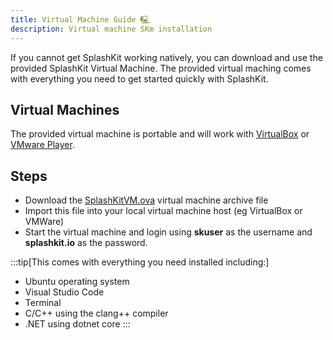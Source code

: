 ```yaml
---
title: Virtual Machine Guide 🖳
description: Virtual machine SKm installation
---
```


If you cannot get SplashKit working natively, you can download and use the provided SplashKit Virtual Machine. The provided virtual maching comes with everything you need to get started quickly with SplashKit.
## Virtual Machines
The provided virtual machine is portable and will work with [VirtualBox](https://www.virtualbox.org) or [VMware Player](https://www.vmware.com/products/workstation-player.html).

## Steps
- Download the [SplashKitVM.ova](https://cloudstor.aarnet.edu.au/plus/s/FoPe0AXgbw1Dib9) virtual machine archive file
- Import this file into your local virtual machine host (eg VirtualBox or VMWare)
- Start the virtual machine and login using **skuser** as the username and **splashkit.io** as the password.

:::tip[This comes with everything you need installed including:]

- Ubuntu operating system
- Visual Studio Code
- Terminal
- C/C++ using the clang++ compiler
- .NET using dotnet core
:::